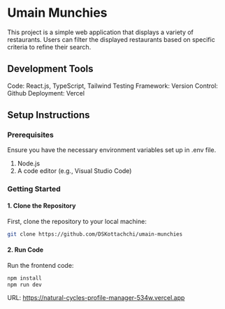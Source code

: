# Umain Munchies

This project is a simple web application that displays a variety of restaurants. Users can filter the displayed restaurants based on specific criteria to refine their search.

## Development Tools
Code: React.js, TypeScript, Tailwind
Testing Framework: 
Version Control: Github 
Deployment: Vercel

## Setup Instructions

### Prerequisites

Ensure you have the necessary environment variables set up in .env file.

1. Node.js
2. A code editor (e.g., Visual Studio Code)

### Getting Started

#### 1. Clone the Repository

First, clone the repository to your local machine:

```bash
git clone https://github.com/DSKottachchi/umain-munchies 
```

#### 2. Run Code

Run the frontend code:

```bash
npm install
npm run dev
```

URL: https://natural-cycles-profile-manager-534w.vercel.app
